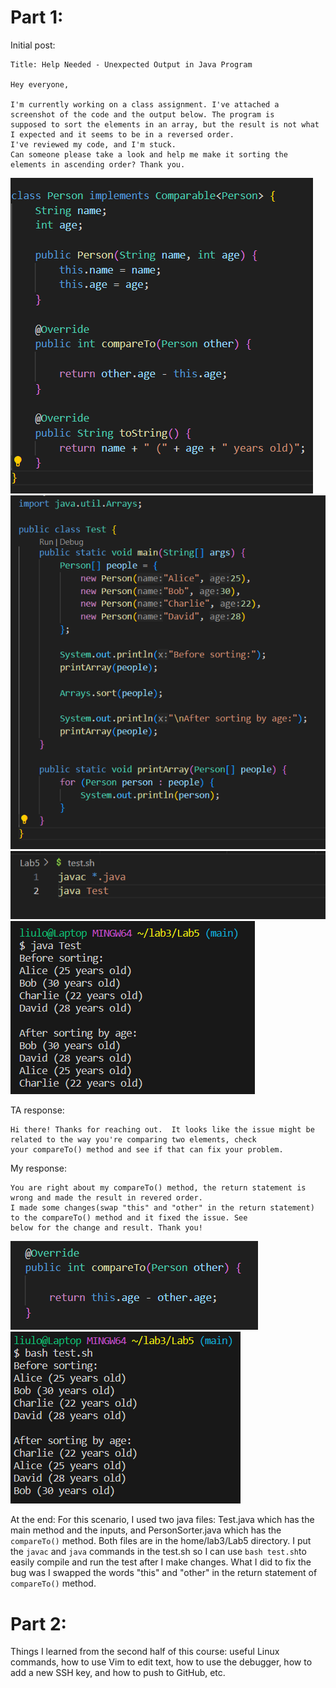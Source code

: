 # Part 1:

Initial post:

```
Title: Help Needed - Unexpected Output in Java Program

Hey everyone,

I'm currently working on a class assignment. I've attached a screenshot of the code and the output below. The program is
supposed to sort the elements in an array, but the result is not what I expected and it seems to be in a reversed order.
I've reviewed my code, and I'm stuck.
Can someone please take a look and help me make it sorting the elements in ascending order? Thank you.
```
![Image](8-5.PNG)
![Image](8-1.PNG)
![Image](8-2.PNG)
![Image](Capture-2.PNG)

TA response:

```
Hi there! Thanks for reaching out.  It looks like the issue might be related to the way you're comparing two elements, check
your compareTo() method and see if that can fix your problem. 
```

My response:

```
You are right about my compareTo() method, the return statement is wrong and made the result in revered order. 
I made some changes(swap "this" and "other" in the return statement) to the compareTo() method and it fixed the issue. See
below for the change and result. Thank you!
```
![Image](8-3.PNG)
![Image](8-4.PNG)


At the end:
For this scenario, I used two java files: Test.java which has the main method and the inputs, and PersonSorter.java which has the ```compareTo()``` method. Both files are in the home/lab3/Lab5 directory. I put the ```javac``` and ```java``` commands in the test.sh so I can use ```bash test.sh```to easily compile and run the test after I make changes. What I did to fix the bug was I swapped the words "this" and "other" in the return statement of ```compareTo()``` method. 



# Part 2:

Things I learned from the second half of this course: useful Linux commands, how to use Vim to edit text, how to use the debugger, how to add a new SSH key, and how to push to GitHub, etc.






